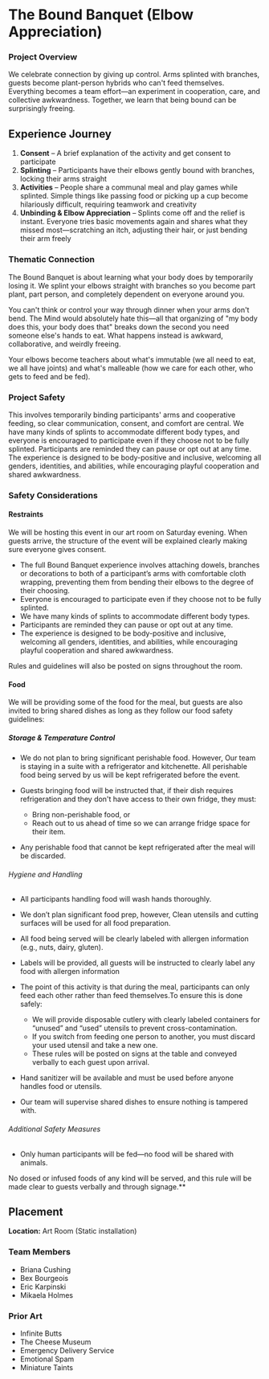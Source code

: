 # The Bound Banquet (Elbow Appreciation)

### Project Overview

We celebrate connection by giving up control. Arms splinted with branches, guests become plant-person hybrids who can't feed themselves. Everything becomes a team effort—an experiment in cooperation, care, and collective awkwardness. Together, we learn that being bound can be surprisingly freeing.

## Experience Journey

1. **Consent** – A brief explanation of the activity and get consent to participate
2. **Splinting** – Participants have their elbows gently bound with branches, locking their arms straight
3. **Activities** – People share a communal meal and play games while splinted. Simple things like passing food or picking up a cup become hilariously difficult, requiring teamwork and creativity
4. **Unbinding & Elbow Appreciation** – Splints come off and the relief is instant. Everyone tries basic movements again and shares what they missed most—scratching an itch, adjusting their hair, or just bending their arm freely

### Thematic Connection

The Bound Banquet is about learning what your body does by temporarily losing it. We splint your elbows straight with branches so you become part plant, part person, and completely dependent on everyone around you.

You can't think or control your way through dinner when your arms don't bend. The Mind would absolutely hate this—all that organizing of "my body does this, your body does that" breaks down the second you need someone else's hands to eat. What happens instead is awkward, collaborative, and weirdly freeing.

Your elbows become teachers about what's immutable (we all need to eat, we all have joints) and what's malleable (how we care for each other, who gets to feed and be fed).

### Project Safety

This involves temporarily binding participants' arms and cooperative feeding, so clear communication, consent, and comfort are central. We have many kinds of splints to accommodate different body types, and everyone is encouraged to participate even if they choose not to be fully splinted. Participants are reminded they can pause or opt out at any time. The experience is designed to be body-positive and inclusive, welcoming all genders, identities, and abilities, while encouraging playful cooperation and shared awkwardness.

### Safety Considerations

#### Restraints

We will be hosting this event in our art room on Saturday evening. When guests arrive, the structure of the event will be explained clearly making sure everyone gives consent.

* The full Bound Banquet experience involves attaching dowels, branches or decorations to both of a participant’s arms with comfortable cloth wrapping, preventing them from bending their elbows to the degree of their choosing.
* Everyone is encouraged to participate even if they choose not to be fully splinted.
* We have many kinds of splints to accommodate different body types.
* Participants are reminded they can pause or opt out at any time.
* The experience is designed to be body-positive and inclusive, welcoming all genders, identities, and abilities, while encouraging playful cooperation and shared awkwardness.

Rules and guidelines will also be posted on signs throughout the room.

#### Food

We will be providing some of the food for the meal, but guests are also invited to bring shared dishes as long as they follow our food safety guidelines:

##### Storage & Temperature Control

* We do not plan to bring significant perishable food. However, Our team is staying in a suite with a refrigerator and kitchenette. All perishable food being served by us will be kept refrigerated before the event.
* Guests bringing food will be instructed that, if their dish requires refrigeration and they don't have access to their own fridge, they must:

  * Bring non-perishable food, or
  * Reach out to us ahead of time so we can arrange fridge space for their item.
* Any perishable food that cannot be kept refrigerated after the meal will be discarded.

###### Hygiene and Handling

* All participants handling food will wash hands thoroughly.
* We don’t plan significant food prep, however, Clean utensils and cutting surfaces will be used for all food preparation.
* All food being served will be clearly labeled with allergen information (e.g., nuts, dairy, gluten).
* Labels will be provided, all guests will be instructed to clearly label any food with allergen information
* The point of this activity is that during the meal, participants can only feed each other rather than feed themselves.To ensure this is done safely:

  * We will provide disposable cutlery with clearly labeled containers for “unused” and “used” utensils to prevent cross-contamination.
  * If you switch from feeding one person to another, you must discard your used utensil and take a new one.
  * These rules will be posted on signs at the table and conveyed verbally to each guest upon arrival.
* Hand sanitizer will be available and must be used before anyone handles food or utensils.
* Our team will supervise shared dishes to ensure nothing is tampered with.

###### Additional Safety Measures

* Only human participants will be fed—no food will be shared with animals.

No dosed or infused foods of any kind will be served, and this rule will be made clear to guests verbally and through signage.**

## Placement

**Location:** Art Room (Static installation)

### Team Members

- Briana Cushing
- Bex Bourgeois
- Eric Karpinski
- Mikaela Holmes

### Prior Art

- Infinite Butts
- The Cheese Museum
- Emergency Delivery Service
- Emotional Spam
- Miniature Taints
